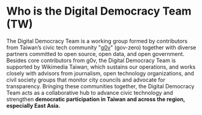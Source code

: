 
#  Who is the Digital Democracy Team (TW)
The Digital Democracy Team is a working group formed by contributors from Taiwan’s civic tech community "[g0v](https://g0v.tw/intl/en/)" (gov-zero) together with diverse partners committed to open source, open data, and open government.
Besides core contributors from g0v, the Digital Democracy Team is supported by Wikimedia Taiwan, which sustains our operations, and works closely with advisors from journalism, open technology organizations, and civil society groups that monitor city councils and advocate for transparency.
Bringing these communities together, the Digital Democracy Team acts as a collaborative hub to advance civic technology and strengthen **democratic participation in Taiwan and across the region, especially East Asia.**